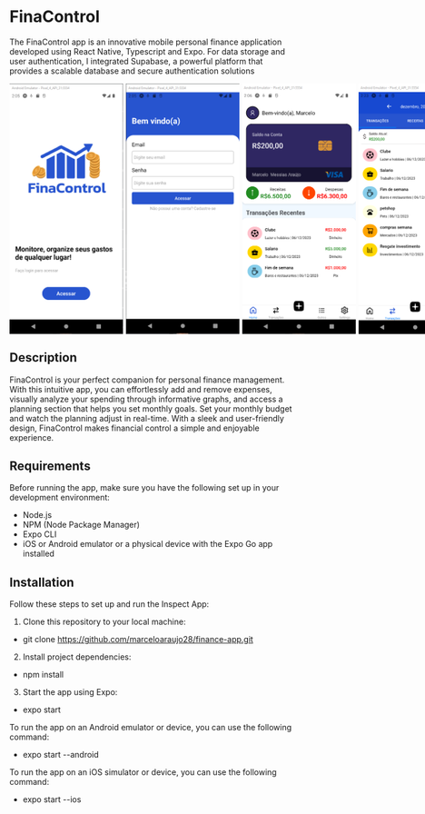 # FinaControl

The FinaControl app is an innovative mobile personal finance application developed using React Native, Typescript and Expo. For data storage and user authentication, I integrated Supabase, a powerful platform that provides a scalable database and secure authentication solutions

<div style="display: flex; gap: 5px">
<img src="assets/imgreadme/imgreadme1.png" alt="Welcome" width="200"/>
<img src="assets/imgreadme/imgreadme2.png" alt="Login" width="200"/>
<img src="assets/imgreadme/imgreadme3.png" alt="Home" width="200"/>
<img src="assets/imgreadme/imgreadme4.png" alt="Transactions" width="200"/>
<img src="assets/imgreadme/imgreadme7.png" alt="Planning" width="200"/>
<img src="assets/imgreadme/imgreadme5.png" alt="add Transaction" width="200"/>
<img src="assets/imgreadme/imgreadme6.png" alt="Planning" width="200"/>
</div>

## Description

FinaControl is your perfect companion for personal finance management. With this intuitive app, you can effortlessly add and remove expenses, visually analyze your spending through informative graphs, and access a planning section that helps you set monthly goals. Set your monthly budget and watch the planning adjust in real-time. With a sleek and user-friendly design, FinaControl makes financial control a simple and enjoyable experience.

## Requirements

Before running the app, make sure you have the following set up in your development environment:

- Node.js
- NPM (Node Package Manager)
- Expo CLI
- iOS or Android emulator or a physical device with the Expo Go app installed

## Installation

Follow these steps to set up and run the Inspect App:

1. Clone this repository to your local machine:

- git clone https://github.com/marceloaraujo28/finance-app.git

2. Install project dependencies:

- npm install

3. Start the app using Expo:

- expo start

To run the app on an Android emulator or device, you can use the following command:

- expo start --android

To run the app on an iOS simulator or device, you can use the following command:

- expo start --ios

